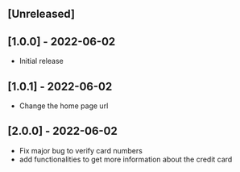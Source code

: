 ## [Unreleased]

## [1.0.0] - 2022-06-02
- Initial release

## [1.0.1] - 2022-06-02
- Change the home page url 

## [2.0.0] - 2022-06-02
- Fix major bug to verify card numbers
- add functionalities to get more information about the credit card
